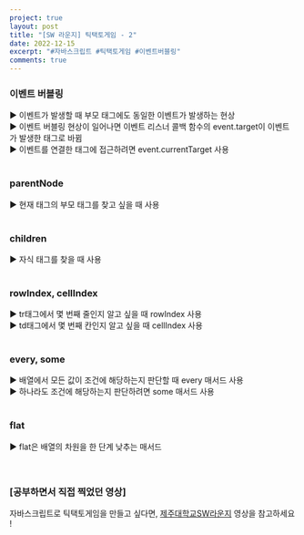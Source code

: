```yaml
---
project: true
layout: post
title: "[SW 라운지] 틱택토게임 - 2"
date: 2022-12-15
excerpt: "#자바스크립트 #틱택토게임 #이벤트버블링"
comments: true
---
```


### 이벤트 버블링 <br>
▶️ 이벤트가 발생할 때 부모 태그에도 동일한 이벤트가 발생하는 현상 <br> 
▶️ 이벤트 버블링 현상이 일어나면 이벤트 리스너 콜백 함수의 event.target이 이벤트가 발생한 태그로 바뀜 <br> 
▶️ 이벤트를 연결한 태그에 접근하려면 event.currentTarget 사용 <br> 
<br>
### parentNode <br>
▶️ 현재 태그의 부모 태그를 찾고 싶을 때 사용 <br>
<br>
### children <br>
▶️ 자식 태그를 찾을 때 사용 <br>
<br>
### rowIndex, cellIndex <br>
▶️ tr태그에서 몇 번째 줄인지 알고 싶을 때 rowIndex 사용 <br>
▶️ td태그에서 몇 번째 칸인지 알고 싶을 때 cellIndex 사용 <br>
<br>
### every, some <br>
▶️ 배열에서 모든 값이 조건에 해당하는지 판단할 때 every 매서드 사용 <br>
▶️ 하나라도 조건에 해당하는지 판단하려면 some 매서드 사용 <br>
<br>
### flat <br>
▶️ flat은 배열의 차원을 한 단계 낮추는 매서드 <br>
<br>
<br>

### [공부하면서 직접 찍었던 영상]

자바스크립트로 틱택토게임을 만들고 싶다면, [제주대학교SW라운지](https://www.youtube.com/watch?v=lXD4V942O0I&list=PLkb1-AwKYLZb0vV-DPGhtk_wHmrtYnh1G&index=12) 영상을 참고하세요 !

